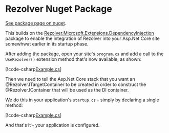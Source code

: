 ﻿# Rezolver Nuget Package

[See package page on nuget](https://www.nuget.org/packages/Rezolver.Microsoft.AspNetCore.Hosting).

This builds on the [Rezolver.Microsoft.Extensions.DependencyInjection](rezolver.microsoft.extensions.dependencyinjection.md)
package to enable the integration of Rezolver into your Asp.Net Core site somewhwat earlier in its startup phase.

After adding the package, open your site's `program.cs` and add a call to the `UseRezolver()` extension
method that's now available, as shown:

[!code-csharp[Example.cs](../../../../../Examples/Rezolver.Examples.AspNetCore.1.1/Program.cs#example)]

Then we need to tell the Asp.Net Core stack that you want an @Rezolver.ITargetContainer to be created
in order to construct the @Rezolver.IContainer that will be used as the DI container.

We do this in your application's `startup.cs` - simply by declaring a single method:

[!code-csharp[Example.cs](../../../../../Examples/Rezolver.Examples.AspNetCore.1.1/Startup.cs#example)]

And that's it - your application is configured.
